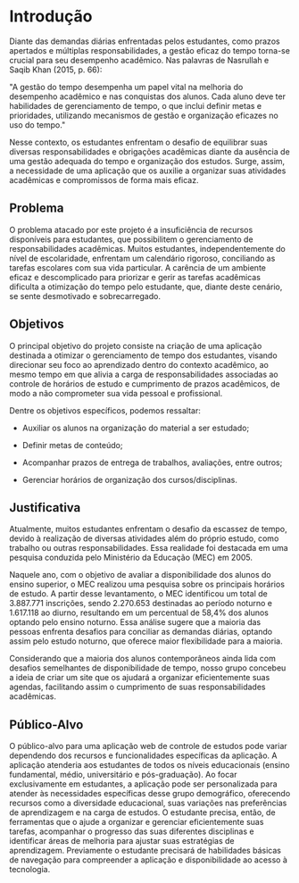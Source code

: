# Introdução

Diante das demandas diárias enfrentadas pelos estudantes, como prazos apertados e múltiplas responsabilidades, a gestão eficaz do tempo torna-se crucial para seu desempenho acadêmico. Nas palavras de Nasrullah e Saqib Khan (2015, p. 66): 

"A gestão do tempo desempenha um papel vital na melhoria do desempenho acadêmico e nas conquistas dos alunos. Cada aluno deve ter habilidades de gerenciamento de tempo, o que inclui definir metas e prioridades, utilizando mecanismos de gestão e organização eficazes no uso do tempo." 

Nesse contexto, os estudantes enfrentam o desafio de equilibrar suas diversas responsabilidades e obrigações acadêmicas diante da ausência de uma gestão adequada do tempo e organização dos estudos. Surge, assim, a necessidade de uma aplicação que os auxilie a organizar suas atividades acadêmicas e compromissos de forma mais eficaz. 

## Problema
O problema atacado por este projeto é a insuficiência de recursos disponíveis para estudantes, que possibilitem o gerenciamento de responsabilidades acadêmicas. Muitos estudantes, independentemente do nível de escolaridade, enfrentam um calendário rigoroso, conciliando as tarefas escolares com sua vida particular. A carência de um ambiente eficaz e descomplicado para priorizar e gerir as tarefas acadêmicas dificulta a otimização do tempo pelo estudante, que, diante deste cenário, se sente desmotivado e sobrecarregado. 

## Objetivos

O principal objetivo do projeto consiste na criação de uma aplicação destinada a otimizar o gerenciamento de tempo dos estudantes, visando direcionar seu foco ao aprendizado dentro do contexto acadêmico, ao mesmo tempo em que alivia a carga de responsabilidades associadas ao controle de horários de estudo e cumprimento de prazos acadêmicos, de modo a não comprometer sua vida pessoal e profissional. 


Dentre os objetivos específicos, podemos ressaltar: 

- Auxiliar os alunos na organização do material a ser estudado; 

- Definir metas de conteúdo; 

- Acompanhar prazos de entrega de trabalhos, avaliações, entre outros; 

- Gerenciar horários de organização dos cursos/disciplinas. 

## Justificativa

Atualmente, muitos estudantes enfrentam o desafio da escassez de tempo, devido à realização de diversas atividades além do próprio estudo, como trabalho ou outras responsabilidades. Essa realidade foi destacada em uma pesquisa conduzida pelo Ministério da Educação (MEC) em 2005. 

Naquele ano, com o objetivo de avaliar a disponibilidade dos alunos do ensino superior, o MEC realizou uma pesquisa sobre os principais horários de estudo. A partir desse levantamento, o MEC identificou um total de 3.887.771 inscrições, sendo 2.270.653 destinadas ao período noturno e 1.617.118 ao diurno, resultando em um percentual de 58,4% dos alunos optando pelo ensino noturno. Essa análise sugere que a maioria das pessoas enfrenta desafios para conciliar as demandas diárias, optando assim pelo estudo noturno, que oferece maior flexibilidade para a maioria. 

Considerando que a maioria dos alunos contemporâneos ainda lida com desafios semelhantes de disponibilidade de tempo, nosso grupo concebeu a ideia de criar um site que os ajudará a organizar eficientemente suas agendas, facilitando assim o cumprimento de suas responsabilidades acadêmicas. 

## Público-Alvo

O público-alvo para uma aplicação web de controle de estudos pode variar dependendo dos recursos e funcionalidades específicas da aplicação. A aplicação atenderia aos estudantes de todos os níveis educacionais (ensino fundamental, médio, universitário e pós-graduação). Ao focar exclusivamente em estudantes, a aplicação pode ser personalizada para atender às necessidades específicas desse grupo demográfico, oferecendo recursos como a diversidade educacional, suas variações nas preferências de aprendizagem e na carga de estudos. O estudante precisa, então, de ferramentas que o ajude a organizar e gerenciar eficientemente suas tarefas, acompanhar o progresso das suas diferentes disciplinas e identificar áreas de melhoria para ajustar suas estratégias de aprendizagem. Previamente o estudante precisará de habilidades básicas de navegação para compreender a aplicação e disponibilidade ao acesso à tecnologia. 

